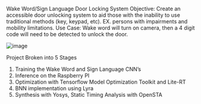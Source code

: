 Wake Word/Sign Language Door Locking System
Objective: Create an accessible door unlocking system to aid those with the inability to use traditional methods (key, keypad, etc). EX. persons with impairments and mobility limitations.
Use Case: Wake word will turn on camera, then a 4 digit code will need to be detected to unlock the door.

![image](https://github.com/user-attachments/assets/6e40e04d-a8b9-40f4-a6fc-46f5e36e94f9)

 

Project Broken into 5 Stages
1.	Training  the Wake Word and Sign Language CNN’s
2.	Inference on the Raspberry PI
3.	Optimization with Tensorflow Model Optimization Toolkit and Lite-RT
4.	BNN implementation using Lyra
5.	Synthesis with Yosys, Static Timing Analysis with OpenSTA

